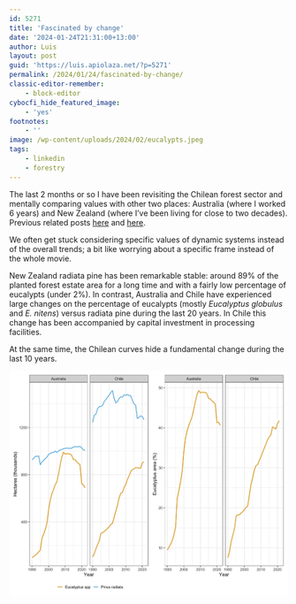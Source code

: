 ```yaml
---
id: 5271
title: 'Fascinated by change'
date: '2024-01-24T21:31:00+13:00'
author: Luis
layout: post
guid: 'https://luis.apiolaza.net/?p=5271'
permalink: /2024/01/24/fascinated-by-change/
classic-editor-remember:
    - block-editor
cybocfi_hide_featured_image:
    - 'yes'
footnotes:
    - ''
image: /wp-content/uploads/2024/02/eucalypts.jpeg
tags:
    - linkedin
    - forestry
---
```


The last 2 months or so I have been revisiting the Chilean forest sector and mentally comparing values with other two places: Australia (where I worked 6 years) and New Zealand (where I’ve been living for close to two decades). Previous related posts [here](/2024/01/03/new-plantations-in-au-nz-and-cl/) and [here](/2024/01/13/we-all-stopped-expanding-our-forest-estate/).  
  
We often get stuck considering specific values of dynamic systems instead of the overall trends; a bit like worrying about a specific frame instead of the whole movie.  
  
New Zealand radiata pine has been remarkable stable: around 89% of the planted forest estate area for a long time and with a fairly low percentage of eucalypts (under 2%). In contrast, Australia and Chile have experienced large changes on the percentage of eucalypts (mostly *Eucalyptus globulus* and *E. nitens*) versus radiata pine during the last 20 years. In Chile this change has been accompanied by capital investment in processing facilities.  
  
At the same time, the Chilean curves hide a fundamental change during the last 10 years.

![Participation of *Eucalyptus* spp on the total forest estate in hectares (left) and as a percentage (right).](/assets/images/eucalypts.jpeg)